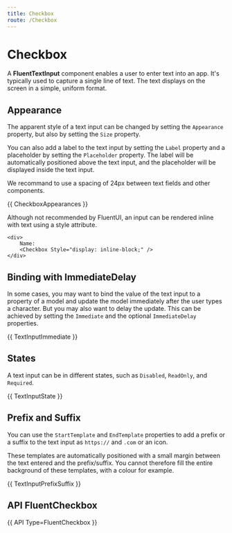 ```yaml
---
title: Checkbox
route: /Checkbox
---
```


# Checkbox

A **FluentTextInput** component enables a user to enter text into an app.
It's typically used to capture a single line of text.
The text displays on the screen in a simple, uniform format.

## Appearance

The apparent style of a text input can be changed by setting the `Appearance` property, but also by setting the `Size` property.

You can also add a label to the text input by setting the `Label` property and a placeholder by setting the `Placeholder` property.
The label will be automatically positioned above the text input, and the placeholder will be displayed inside the text input.

We recommand to use a spacing of 24px between text fields and other components.

{{ CheckboxAppearances }}

Although not recommended by FluentUI, an input can be rendered inline with text using a style attribute.

```
<div>
    Name:
    <Checkbox Style="display: inline-block;" />
</div>
```

## Binding with ImmediateDelay

In some cases, you may want to bind the value of the text input to a property of a model
and update the model immediately after the user types a character. But you may also want to delay the update.
This can be achieved by setting the `Immediate` and the optional `ImmediateDelay` properties.

{{ TextInputImmediate }}

## States

A text input can be in different states, such as `Disabled`, `ReadOnly`, and `Required`.

{{ TextInputState }}

## Prefix and Suffix

You can use the `StartTemplate` and `EndTemplate` properties to add a prefix or a suffix to the text input
as `https://` and `.com` or an icon.

These templates are automatically positioned with a small margin between the text entered and the prefix/suffix.
You cannot therefore fill the entire background of these templates, with a colour for example.

{{ TextInputPrefixSuffix }}

## API FluentCheckbox

{{ API Type=FluentCheckbox }}

